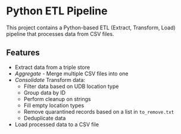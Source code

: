 # Python ETL Pipeline

This project contains a Python-based ETL (Extract, Transform, Load) pipeline that processes data from CSV files.

## Features

- Extract data from a triple store
- _Aggregate_ - Merge multiple CSV files into one
- _Consolidate_ Transform data:
    - Filter data based on UDB location type
    - Group data by ID
    - Perform cleanup on strings
    - Fill empty location types
    - Remove quarantined records based on a list in `to_remove.txt`
    - Deduplicate data
- Load processed data to a CSV file
